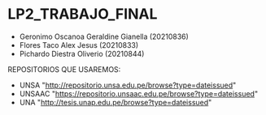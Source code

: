 # LP2_TRABAJO_FINAL
- Geronimo Oscanoa Geraldine Gianella (20210836)
- Flores Taco Alex Jesus (20210833)
- Pichardo Diestra Oliverio (20210844)

REPOSITORIOS QUE USAREMOS:
- UNSA "http://repositorio.unsa.edu.pe/browse?type=dateissued"
- UNSAAC  "https://repositorio.unsaac.edu.pe/browse?type=dateissued"
- UNA "http://tesis.unap.edu.pe/browse?type=dateissued"

